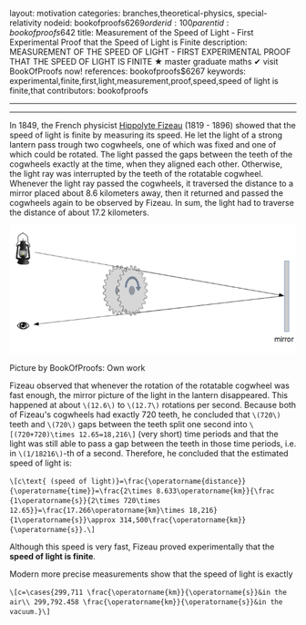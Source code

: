 layout: motivation
categories: branches,theoretical-physics, special-relativity
nodeid: bookofproofs$6269
orderid: 100
parentid: bookofproofs$642
title: Measurement of the Speed of Light - First Experimental Proof that the Speed of Light is Finite
description: MEASUREMENT OF THE SPEED OF LIGHT - FIRST EXPERIMENTAL PROOF THAT THE SPEED OF LIGHT IS FINITE &#9733; master graduate maths &#10004; visit BookOfProofs now!
references: bookofproofs$6267
keywords: experimental,finite,first,light,measurement,proof,speed,speed of light is finite,that
contributors: bookofproofs


---


---

In 1849, the French physicist [Hippolyte Fizeau](https://mathshistory.st-andrews.ac.uk/Biographies/Fizeau/) (1819 - 1896) showed that the speed of light is finite by measuring its speed. He let the light of a strong lantern pass trough two cogwheels, one of which was fixed and one of which could be rotated. The light passed the gaps between the teeth of the cogwheels exactly at the time, when they aligned each other. Otherwise, the light ray was interrupted by the teeth of the rotatable cogwheel. Whenever the light ray passed the cogwheels, it traversed the distance to a mirror placed about 8.6 kilometers away, then it returned and passed the cogwheels again to be observed by Fizeau. In sum, the light had to traverse the distance of about 17.2 kilometers.  


![fizeau](https://github.com/bookofproofs/bookofproofs.github.io/blob/main/_sources/_assets/images/examples/fizeau.png?raw=true)

Picture by BookOfProofs: Own work

Fizeau observed that whenever the rotation of the rotatable cogwheel was fast enough, the mirror picture of the light in the lantern disappeared. This happened at about `\(12.6\)` to `\(12.7\)` rotations per second. Because both of Fizeau's cogwheels had exactly 720 teeth, he concluded that `\(720\)` teeth and `\(720\)` gaps between the teeth split one second into
`\[(720+720)\times 12.65=18,216\]`
(very short) time periods and that the light was still able to pass a gap between the teeth in those time periods, i.e. in `\(1/18216\)`-th of a second. Therefore, he concluded that the estimated speed of light is:

`\[c\text{ (speed of light)}=\frac{\operatorname{distance}}{\operatorname{time}}=\frac{2\times 8.633\operatorname{km}}{\frac {1\operatorname{s}}{2\times 720\times 12.65}}=\frac{17.266\operatorname{km}\times 18,216}{1\operatorname{s}}\approx 314,500\frac{\operatorname{km}}{\operatorname{s}}.\]`


Although this speed is very fast, Fizeau proved experimentally that the **speed of light is finite**.

Modern more precise measurements show that the speed of light is exactly 

`\[c=\cases{299,711 \frac{\operatorname{km}}{\operatorname{s}}&in the air\\
299,792.458 \frac{\operatorname{km}}{\operatorname{s}}&in the vacuum.}\]`

